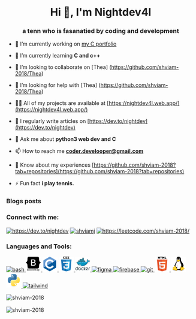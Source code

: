 <h1 align="center">Hi 👋, I'm Nightdev4l</h1>
<h3 align="center">a tenn who is fasanatied by coding and development</h3>

- 🔭 I’m currently working on [my C portfolio](https://github.com/shviam-2018/my-c-portfolio)

- 🌱 I’m currently learning **C and c++**

- 👯 I’m looking to collaborate on [Thea] (https://github.com/shviam-2018/Thea)

- 🤝 I’m looking for help with [Thea] (https://github.com/shviam-2018/Thea)

- 👨‍💻 All of my projects are available at [https://nightdev4l.web.app/](https://nightdev4l.web.app/)

- 📝 I regularly write articles on [https://dev.to/nightdev](https://dev.to/nightdev)

- 💬 Ask me about **python3 web dev and C**

- 📫 How to reach me **coder.develooper@gmail.com**

- 📄 Know about my experiences [https://github.com/shviam-2018?tab=repositories](https://github.com/shviam-2018?tab=repositories)

- ⚡ Fun fact **i play tennis.**

### Blogs posts
<!-- BLOG-POST-LIST:START -->
<!-- BLOG-POST-LIST:END -->

<h3 align="left">Connect with me:</h3>
<p align="left">
<a href="https://dev.to/https://dev.to/nightdev" target="blank"><img align="center" src="https://raw.githubusercontent.com/rahuldkjain/github-profile-readme-generator/master/src/images/icons/Social/devto.svg" alt="https://dev.to/nightdev" height="30" width="40" /></a>
<a href="https://twitter.com/shviamj" target="blank"><img align="center" src="https://raw.githubusercontent.com/rahuldkjain/github-profile-readme-generator/master/src/images/icons/Social/twitter.svg" alt="shviamj" height="30" width="40" /></a>
<a href="https://www.leetcode.com/https://leetcode.com/shviam-2018/" target="blank"><img align="center" src="https://raw.githubusercontent.com/rahuldkjain/github-profile-readme-generator/master/src/images/icons/Social/leet-code.svg" alt="https://leetcode.com/shviam-2018/" height="30" width="40" /></a>
</p>

<h3 align="left">Languages and Tools:</h3>
<p align="left"> <a href="https://www.gnu.org/software/bash/" target="_blank" rel="noreferrer"> <img src="https://www.vectorlogo.zone/logos/gnu_bash/gnu_bash-icon.svg" alt="bash" width="40" height="40"/> </a> <a href="https://getbootstrap.com" target="_blank" rel="noreferrer"> <img src="https://raw.githubusercontent.com/devicons/devicon/master/icons/bootstrap/bootstrap-plain-wordmark.svg" alt="bootstrap" width="40" height="40"/> </a> <a href="https://www.cprogramming.com/" target="_blank" rel="noreferrer"> <img src="https://raw.githubusercontent.com/devicons/devicon/master/icons/c/c-original.svg" alt="c" width="40" height="40"/> </a> <a href="https://www.w3schools.com/css/" target="_blank" rel="noreferrer"> <img src="https://raw.githubusercontent.com/devicons/devicon/master/icons/css3/css3-original-wordmark.svg" alt="css3" width="40" height="40"/> </a> <a href="https://www.docker.com/" target="_blank" rel="noreferrer"> <img src="https://raw.githubusercontent.com/devicons/devicon/master/icons/docker/docker-original-wordmark.svg" alt="docker" width="40" height="40"/> </a> <a href="https://www.figma.com/" target="_blank" rel="noreferrer"> <img src="https://www.vectorlogo.zone/logos/figma/figma-icon.svg" alt="figma" width="40" height="40"/> </a> <a href="https://firebase.google.com/" target="_blank" rel="noreferrer"> <img src="https://www.vectorlogo.zone/logos/firebase/firebase-icon.svg" alt="firebase" width="40" height="40"/> </a> <a href="https://git-scm.com/" target="_blank" rel="noreferrer"> <img src="https://www.vectorlogo.zone/logos/git-scm/git-scm-icon.svg" alt="git" width="40" height="40"/> </a> <a href="https://www.w3.org/html/" target="_blank" rel="noreferrer"> <img src="https://raw.githubusercontent.com/devicons/devicon/master/icons/html5/html5-original-wordmark.svg" alt="html5" width="40" height="40"/> </a> <a href="https://www.linux.org/" target="_blank" rel="noreferrer"> <img src="https://raw.githubusercontent.com/devicons/devicon/master/icons/linux/linux-original.svg" alt="linux" width="40" height="40"/> </a> <a href="https://www.python.org" target="_blank" rel="noreferrer"> <img src="https://raw.githubusercontent.com/devicons/devicon/master/icons/python/python-original.svg" alt="python" width="40" height="40"/> </a> <a href="https://tailwindcss.com/" target="_blank" rel="noreferrer"> <img src="https://www.vectorlogo.zone/logos/tailwindcss/tailwindcss-icon.svg" alt="tailwind" width="40" height="40"/> </a> </p>

<p><img align="center" src="https://github-readme-stats.vercel.app/api/top-langs?username=shviam-2018&show_icons=true&locale=en&layout=compact" alt="shviam-2018" /></p>

<p><img align="center" src="https://github-readme-streak-stats.herokuapp.com/?user=shviam-2018&" alt="shviam-2018" /></p>
